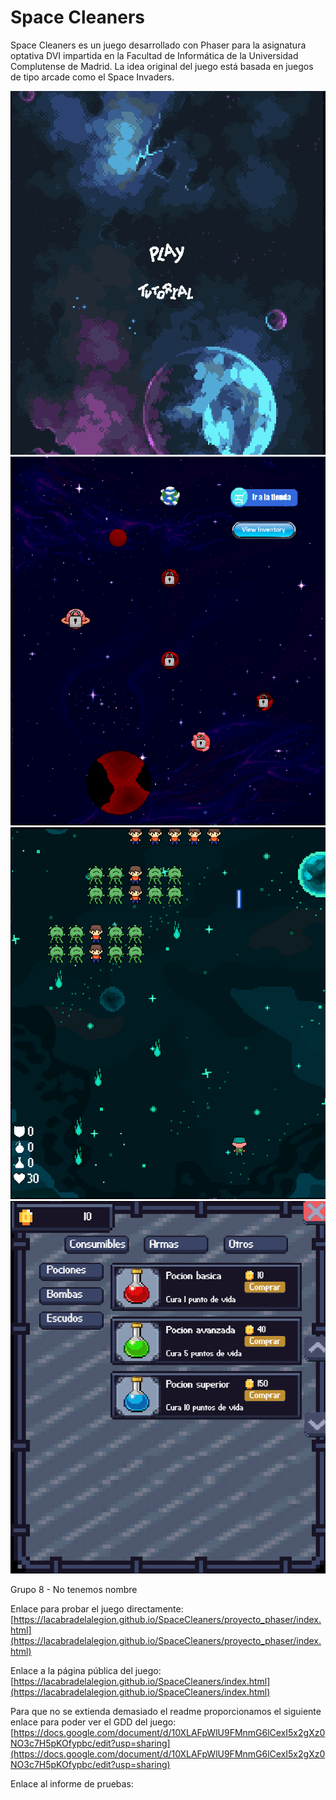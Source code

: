 # Space Cleaners #

Space Cleaners es un juego desarrollado con Phaser para la asignatura optativa DVI impartida en la Facultad de Informática de la Universidad Complutense de Madrid. La idea original del juego está basada en juegos de tipo arcade como el Space Invaders.

![Pantalla principal](https://github.com/LaCabraDeLaLegion/SpaceCleaners/blob/main/images/inicio.png?raw=true "Pantalla principal")
![Mapa](https://github.com/LaCabraDeLaLegion/SpaceCleaners/blob/main/images/mapa.png?raw=true "Mapa")
![Ejemplo de batalla](https://github.com/LaCabraDeLaLegion/SpaceCleaners/blob/main/images/batalla.png?raw=true "Ejemplo de batalla")
![Tienda](https://github.com/LaCabraDeLaLegion/SpaceCleaners/blob/main/images/tienda.png?raw=true "Tienda")

Grupo 8 - No tenemos nombre

Enlace para probar el juego directamente: [https://lacabradelalegion.github.io/SpaceCleaners/proyecto_phaser/index.html](https://lacabradelalegion.github.io/SpaceCleaners/proyecto_phaser/index.html)

Enlace a la página pública del juego: [https://lacabradelalegion.github.io/SpaceCleaners/index.html](https://lacabradelalegion.github.io/SpaceCleaners/index.html)

Para que no se extienda demasiado el readme proporcionamos el siguiente enlace para poder ver el GDD del juego: [https://docs.google.com/document/d/10XLAFpWlU9FMnmG6lCexI5x2gXz0NO3c7H5pKOfypbc/edit?usp=sharing](https://docs.google.com/document/d/10XLAFpWlU9FMnmG6lCexI5x2gXz0NO3c7H5pKOfypbc/edit?usp=sharing)

Enlace al informe de pruebas: []()
